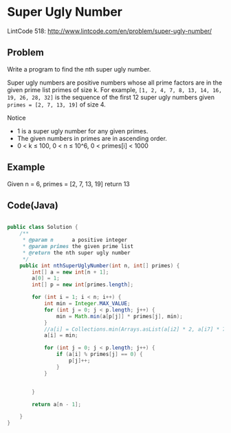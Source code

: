 Super Ugly Number
=================

LintCode 518: http://www.lintcode.com/en/problem/super-ugly-number/

Problem
-------

Write a program to find the nth super ugly number.

Super ugly numbers are positive numbers whose all prime factors are in the given prime list primes of size k. For example, ``[1, 2, 4, 7, 8, 13, 14, 16, 19, 26, 28, 32]`` is the sequence of the first 12 super ugly numbers given ``primes = [2, 7, 13, 19]`` of size 4.

Notice

- 1 is a super ugly number for any given primes.
- The given numbers in primes are in ascending order.
- 0 < k ≤ 100, 0 < n ≤ 10^6, 0 < primes[i] < 1000

Example
-------

Given n = 6, primes = [2, 7, 13, 19] return 13


Code(Java)
----------

```java

public class Solution {
    /**
     * @param n      a positive integer
     * @param primes the given prime list
     * @return the nth super ugly number
     */
    public int nthSuperUglyNumber(int n, int[] primes) {
        int[] a = new int[n + 1];
        a[0] = 1;
        int[] p = new int[primes.length];

        for (int i = 1; i < n; i++) {
            int min = Integer.MAX_VALUE;
            for (int j = 0; j < p.length; j++) {
                min = Math.min(a[p[j]] * primes[j], min);
            }
            //a[i] = Collections.min(Arrays.asList(a[i2] * 2, a[i7] * 7, a[i13] * 13, a[i19] * 19));
            a[i] = min;

            for (int j = 0; j < p.length; j++) {
                if (a[i] % primes[j] == 0) {
                    p[j]++;
                }
            }


        }

        return a[n - 1];

    }
}

```